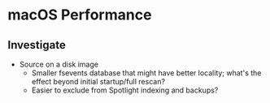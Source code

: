 # macOS Performance

## Investigate
- Source on a disk image
  - Smaller fsevents database that might have better locality; what's
    the effect beyond initial startup/full rescan?
  - Easier to exclude from Spotlight indexing and backups?



